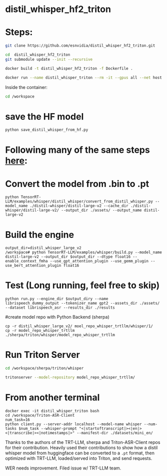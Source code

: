 # distil_whisper_hf2_triton

# Steps:

```bash
git clone https://github.com/esnvidia/distil_whisper_hf2_triton.git

cd  distil_whisper_hf2_triton
git submodule update --init --recursive

docker build -t distil_whisper_hf2_triton -f Dockerfile .

docker run --name distil_whisper_triton --rm -it --gpus all --net host  -v `pwd`:/workspace distil_whisper_hf2_triton bash
```

Inside the container:

```bash
cd /workspace
```

# save the HF model
```bash
python save_distil_whisper_from_hf.py
```
# Following many of the same steps [here](https://github.com/NVIDIA/TensorRT-LLM/tree/main/examples/whisper#distil-whisper):

# Convert the model from .bin to .pt
```
python TensorRT-LLM/examples/whisper/distil_whisper/convert_from_distil_whisper.py --model_name ./distil-whisper/distil-large-v2 --cache_dir ./distil-whisper/distil-large-v2/ --output_dir ./assets/ --output_name distil-large-v2
```

# Build the engine

``` 
output_dir=distil_whisper_large_v2
/workspace# python TensorRT-LLM/examples/whisper/build.py --model_name distil-large-v2 --output_dir $output_dir --dtype float16 --enable_context_fmha --use_gpt_attention_plugin --use_gemm_plugin --use_bert_attention_plugin float16
```
# Test (Long running, feel free to skip)
```
python run.py --engine_dir $output_diry --name librispeech_dummy_output --tokenizer_name gpt2 --assets_dir ./assets/ --dataset librispeech_asr --results_dir ./results
```

#create model repo with Python Backend (sherpa)
```
cp -r distil_whisper_large_v2/ moel_repo_whisper_trtllm/whisper/1/
cp -r model_repo_whisper_trtllm ./sherpa/triton/whisper/model_repo_whisper_trtllm
```

# Run Triton Server
```bash
cd /workspace/sherpa/triton/whisper

tritonserver --model-repository model_repo_whisper_trtllm/

```

# From another terminal

```
docker exec -it distil_whisper_triton bash
cd /workspace/Triton-ASR-Client
num_task=16
python client.py --server-addr localhost --model-name whisper --num-tasks $num_task --whisper-prompt "<|startoftranscript|><|en|><|transcribe|><|notimestamps|>" --manifest-dir ./datasets/mini_en/
```


Thanks to the authors of the TRT-LLM, sherpa and Triton-ASR-Client repos for their contribution. Heavily used their contributions to show how a distil whisper model from huggingface can be converted to a `.pt` format, then optimized with TRT-LLM, loaded/served into Triton, and send requests.


WER needs improvement. Filed issue w/ TRT-LLM team.
